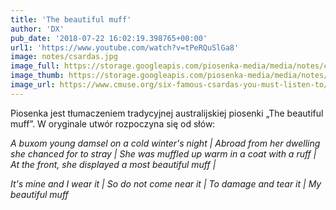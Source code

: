 ```yaml
---
title: 'The beautiful muff'
author: 'DX'
pub_date: '2018-07-22 16:02:19.398765+00:00'
url1: 'https://www.youtube.com/watch?v=tPeRQuSlGa8'
image: notes/csardas.jpg
image_full: https://storage.googleapis.com/piosenka-media/media/notes/csardas.jpg
image_thumb: https://storage.googleapis.com/piosenka-media/media/notes/csardas.jpg.0x300_q85_upscale.jpg
image_url: https://www.cmuse.org/six-famous-csardas-you-must-listen-to/
---
```


Piosenka jest tłumaczeniem tradycyjnej australijskiej piosenki „The beautiful muff”. W oryginale utwór rozpoczyna się od słów:

_A buxom young damsel on a cold winter's night |_
_Abroad from her dwelling she chanced for to stray |_
_She was muffled up warm in a coat with a ruff |_
_At the front, she displayed a most beautiful muff |_

_It's mine and I wear it |_
_So do not come near it |_
_To damage and tear it |_
_My beautiful muff_